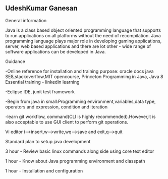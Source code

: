 ## UdeshKumar Ganesan

General information

Java is a class based object oriented programming language that supports to run applications on all platforms without the need of recompilation. 
Java programming language plays major role in developing gaming applications, server, web based applications and there are lot other - wide range of 
software applications can be developed in Java. 

Guidance

 -Online reference for installation and training purpose: oracle docs java SE8,stackoverflow,MIT opencourse, 
  Princeton Programming in Java, Java 8 Essential training - linkedin learning 
  
 -Eclipse IDE, junit test framework
 
 -Begin from java in small:Programming environment,variables,data type, operators and expression, 
  condition and iteration
  
 -learn git workflow, command(CLI is highly recommended).However,it is also acceptable to use GUI client to perform git operations.

Vi editor 
  i-->insert,w-->write,wq-->save and exit,q-->quit
 
Standard plan to setup java development 
 
 3 hour - Review basic linux commands along side using core text editor
 
 1 hour - Know about Java programming environment and classpath 
 
 1 hour - Installation and configuration
 
 
 
